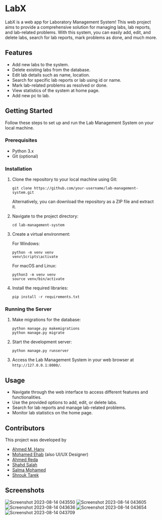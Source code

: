 
# LabX



LabX is a web app for Laboratory Management System! This web project aims to provide a comprehensive solution for managing labs, lab reports, and lab-related problems. With this system, you can easily add, edit, and delete labs, search for lab reports, mark problems as done, and much more.

## Features

- Add new labs to the system.
- Delete existing labs from the database.
- Edit lab details such as name, location.
- Search for specific lab reports or lab using id or name.
- Mark lab-related problems as resolved or done.
- View statistics of the system at home page.
- Add new pc to lab.

## Getting Started

Follow these steps to set up and run the Lab Management System on your local machine.

### Prerequisites

- Python 3.x
- Git (optional)

### Installation

1. Clone the repository to your local machine using Git:

   ```
   git clone https://github.com/your-username/lab-management-system.git
   ```

   Alternatively, you can download the repository as a ZIP file and extract it.

2. Navigate to the project directory:

   ```
   cd lab-management-system
   ```

3. Create a virtual environment:

   For Windows:

   ```
   python -m venv venv
   venv\Scripts\activate
   ```

   For macOS and Linux:

   ```
   python3 -m venv venv
   source venv/bin/activate
   ```

4. Install the required libraries:

   ```
   pip install -r requirements.txt
   ```

### Running the Server

1. Make migrations for the database:

   ```
   python manage.py makemigrations
   python manage.py migrate
   ```

2. Start the development server:

   ```
   python manage.py runserver
   ```

3. Access the Lab Management System in your web browser at `http://127.0.0.1:8000/`.

## Usage

- Navigate through the web interface to access different features and functionalities.
- Use the provided options to add, edit, or delete labs.
- Search for lab reports and manage lab-related problems.
- Monitor lab statistics on the home page.

## Contributors

This project was developed by
- [Ahmed M. Hany](https://github.com/ahmedmo112)
- [Mohamed Ehab](https://github.com/MoEhab27) (also UI/UX Designer)
- [Ahmed Reda](https://github.com/ahmedreda153)
- [Shahd Salah](https://github.com/Unicorn2105)
- [Salma Mohamed](https://github.com/salma12004)
- [Shrouk Tarek](https://github.com/shroukk7)

## Screenshots

![Screenshot 2023-08-14 043550](https://github.com/ahmedmo112/lab-managment-system/assets/78311079/390f6c30-4c2e-4bb9-a40c-0309c77bb68c)
![Screenshot 2023-08-14 043605](https://github.com/ahmedmo112/lab-managment-system/assets/78311079/04c42fbe-1cf1-40c1-8e6e-5d2aab041d4b)
![Screenshot 2023-08-14 043636](https://github.com/ahmedmo112/lab-managment-system/assets/78311079/6ca22c49-aec7-4097-b993-403a4542df32)
![Screenshot 2023-08-14 043654](https://github.com/ahmedmo112/lab-managment-system/assets/78311079/4bc75003-7cd1-409c-959c-79202724c2ad)
![Screenshot 2023-08-14 043709](https://github.com/ahmedmo112/lab-managment-system/assets/78311079/14dc6765-3fc5-48a7-b265-b3a56272e9f8)




